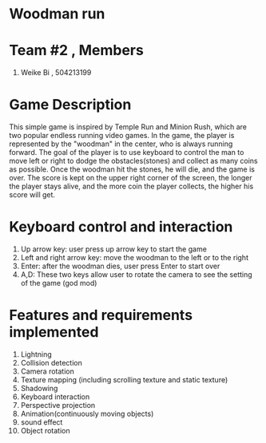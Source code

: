 # Woodman run

# Team #2 , Members
1. Weike Bi , 504213199





# Game Description
  This simple game is inspired by Temple Run and Minion Rush, which are two popular endless running video games. In the game, the player is represented by the "woodman" in the center, who is always running forward. The goal of the player is to use keyboard to control the man to move left or right to dodge the obstacles(stones) and collect as many coins as possible. Once the woodman hit the stones, he will die, and the game is over. The score is kept on the upper right corner of the screen, the longer the player stays alive, and the more coin the player collects, the higher his score will get.


#  Keyboard control and interaction
  1. Up arrow key: user press up arrow key to start the game
  2. Left and right arrow key: move the woodman to the left or to the right
  3. Enter: after the woodman dies, user press Enter to start over
  4. A,D: These two keys allow user to rotate the camera to see the setting of the game (god mod)

 
# Features and requirements implemented
  1. Lightning 
  2. Collision detection
  3. Camera rotation
  4. Texture mapping (including scrolling texture and static texture)
  5. Shadowing
  6. Keyboard interaction
  7. Perspective projection
  8. Animation(continuously moving objects)
  9. sound effect
  10. Object rotation 

  

